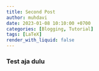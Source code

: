 ```yaml
---
title: Second Post
author: muhdavi
date: 2023-01-08 10:10:00 +0700
categories: [Blogging, Tutorial]
tags: [LaTeX]
render_with_liquid: false
---
```


### Test aja dulu
